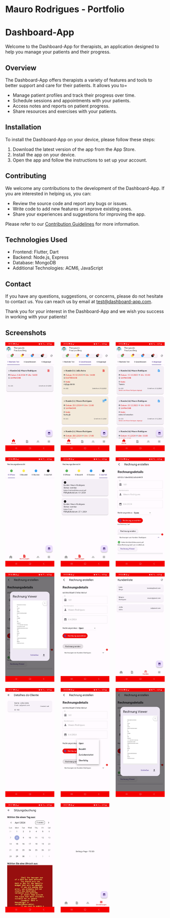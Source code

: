 # Mauro Rodrigues - Portfolio

# Dashboard-App

Welcome to the Dashboard-App for therapists, an application designed to help you manage your patients and their progress.

## Overview

The Dashboard-App offers therapists a variety of features and tools to better support and care for their patients. It allows you to=

- Manage patient profiles and track their progress over time.
- Schedule sessions and appointments with your patients.
- Access notes and reports on patient progress.
- Share resources and exercises with your patients.

## Installation

To install the Dashboard-App on your device, please follow these steps:

1. Download the latest version of the app from the App Store.
2. Install the app on your device.
3. Open the app and follow the instructions to set up your account.

## Contributing

We welcome any contributions to the development of the Dashboard-App. If you are interested in helping us, you can:

- Review the source code and report any bugs or issues.
- Write code to add new features or improve existing ones.
- Share your experiences and suggestions for improving the app.

Please refer to our [Contribution Guidelines](CONTRIBUTING.md) for more information.

## Technologies Used

- Frontend: Flutter, Dart
- Backend: Node.js, Express
- Database: MongoDB
- Additional Technologies: ACM6, JavaScript

## Contact

If you have any questions, suggestions, or concerns, please do not hesitate to contact us. You can reach us by email at test@dashboard-app.com.

Thank you for your interest in the Dashboard-App and we wish you success in working with your patients!

## Screenshots

<div style="display: grid; grid-template-columns: repeat(3, minmax(0, 1fr)); gap: 20px;">
  <img src="screenshots/Screenshot_1.jpg" alt="Screenshot 1" width= 300px; height= auto;">
  <img src="screenshots/Screenshot_2.jpg" alt="Screenshot 2" width= 300px; height= auto;">
  <img src="screenshots/Screenshot_3.jpg" alt="Screenshot 3" width= 300px; height= auto;">
  <img src="screenshots/Screenshot_4.jpg" alt="Screenshot 4" width= 300px; height= auto;">
  <img src="screenshots/Screenshot_5.jpg" alt="Screenshot 5" width= 300px; height= auto;">
  <img src="screenshots/Screenshot_6.jpg" alt="Screenshot 6" width= 300px; height= auto;">
  <img src="screenshots/Screenshot_7.jpg" alt="Screenshot 7" width= 300px; height= auto;">
  <img src="screenshots/Screenshot_8.jpg" alt="Screenshot 8" width= 300px; height: auto;">
  <img src="screenshots/Screenshot_9.jpg" alt="Screenshot 9" width= 300px; height= auto;">
  <img src="screenshots/Screenshot_10.jpg" alt="Screenshot 10" width= 300px; height= auto;">
  <img src="screenshots/Screenshot_11.jpg" alt="Screenshot 11" width= 300px; height= auto;">
  <img src="screenshots/Screenshot_12.jpg" alt="Screenshot 12" width= 300px; height: auto;">
  <img src="screenshots/Screenshot_13.jpg" alt="Screenshot 13" width= 300px; height= auto;">
  <img src="screenshots/Screenshot_14.jpg" alt="Screenshot 14" width= 300px; height= auto;">
</div>


